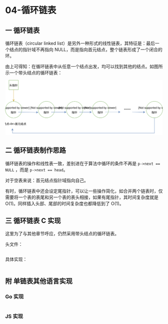 # 04-循环链表

## 一 循环链表

循环链表（circular linked list）是另外一种形式的线性链表，其特征是：最后一个结点的指针域不再指向 NULL，而是指向首元结点，整个链表形成了一个闭合的环。

由上可得知：在循环链表中从任意一个结点出发，均可以找到其他的结点。如图所示一个带头结点的循环链表：

![linklist](../images/structure/linklist-05.svg)

## 二 循环链表制作思路

循环链表的操作和线性表一致，差别进在于算法中循环的条件不再是 `p->next == NULL` ，而是 `p->next == head`。

对于空表来说：首元结点指针域指向自己。

有时，循环链表中还会设定尾指针，可以让一些操作简化，如合并两个链表时，仅需要将一个表的表尾和另一个表的表头相接，如果有尾指针，其时间复杂度就是 O(1)。同样插入头部、尾部的时间复杂度也都降低到了 O(1)。

## 三 循环链表 C 实现

这里为了与其他章节呼应，仍然采用带头结点的循环链表。

头文件：

```c++

```

具体实现：

```c++

```

## 附 单链表其他语言实现

### Go 实现

```go

```

### JS 实现

```js

```
